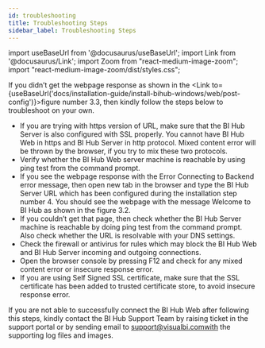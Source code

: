 ```yaml
---
id: troubleshooting
title: Troubleshooting Steps
sidebar_label: Troubleshooting Steps
---
```

import useBaseUrl from '@docusaurus/useBaseUrl';
import Link from '@docusaurus/Link';
import Zoom from "react-medium-image-zoom";
import "react-medium-image-zoom/dist/styles.css";

If you didn’t get the webpage response as shown in the <Link to={useBaseUrl('docs/installation-guide/install-bihub-windows/web/post-config')}>figure number 3.3</Link>, then kindly follow the steps below to troubleshoot on your own.

* If you are trying with https version of URL, make sure that the BI Hub Server is also configured with SSL properly. You cannot have BI Hub Web in https and BI Hub Server in http protocol. Mixed content error will be thrown by the browser, if you try to mix these two protocols.
* Verify whether the BI Hub Web server machine is reachable by using ping test from the command prompt.
* If you see the webpage response with the Error Connecting to Backend error message, then open new tab in the browser and type the BI Hub Server URL which has been configured during the installation step number 4. You should see the webpage with the message Welcome to BI Hub as shown in the figure 3.2.
* If you couldn’t get that page, then check whether the BI Hub Server machine is reachable by doing ping test from the command prompt. Also check whether the URL is resolvable with your DNS settings.
* Check the firewall or antivirus for rules which may block the BI Hub Web and BI Hub Server incoming and outgoing connections.
* Open the browser console by pressing F12 and check for any mixed content error or insecure response error.
* If you are using Self Signed SSL certificate, make sure that the SSL certificate has been added to trusted certificate store, to avoid insecure response error.

If you are not able to successfully connect the BI Hub Web after following this steps, kindly contact the BI Hub Support Team by raising ticket in the support portal or by sending email to support@visualbi.comwith the supporting log files and images.